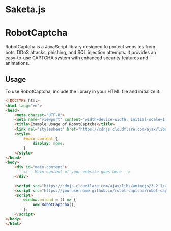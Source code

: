 # Saketa.js

# RobotCaptcha

RobotCaptcha is a JavaScript library designed to protect websites from bots, DDoS attacks, phishing, and SQL injection attempts. It provides an easy-to-use CAPTCHA system with enhanced security features and animations.

## Usage

To use RobotCaptcha, include the library in your HTML file and initialize it:

```html
<!DOCTYPE html>
<html lang="en">
<head>
    <meta charset="UTF-8">
    <meta name="viewport" content="width=device-width, initial-scale=1.0">
    <title>Example Usage of RobotCaptcha</title>
    <link rel="stylesheet" href="https://cdnjs.cloudflare.com/ajax/libs/font-awesome/6.0.0-beta3/css/all.min.css">
    <style>
        #main-content {
            display: none;
        }
    </style>
</head>
<body>
    <div id="main-content">
        <!-- Main content of your website goes here -->
    </div>

    <script src="https://cdnjs.cloudflare.com/ajax/libs/animejs/3.2.1/anime.min.js"></script>
    <script src="https://yourusername.github.io/robot-captcha/robot-captcha.js"></script>
    <script>
        window.onload = () => {
            new RobotCaptcha();
        };
    </script>
</body>
</html>
